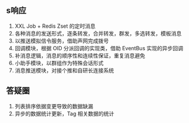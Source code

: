 ## s响应

1. XXL Job + Redis Zset 的定时消息
2. 各种消息的发送形式，逐条转发，合并转发，群发，多选转发，模板消息
3. 以推送模拟信令服务，借助声网完成拨号
4. 回调模块，根据 OID 分派回调的实现类，借助 EventBus 实现的异步回调
5. 补消息逻辑，消息的顺序性和连续性保证，重复消息避免
6. 小助手模块，以群组作为特殊会话形式
7. 消息推送模块，对接个推和自研长连接系统



## 答疑圈

1. 列表排序依据变更导致的数据缺漏
2. 异步的数据统计更新，Tag 相关数据的统计